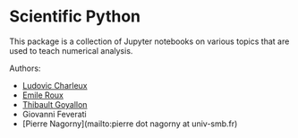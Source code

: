 # Scientific Python

This package is a collection of Jupyter notebooks on various topics that are used to teach numerical analysis.

Authors:
* [Ludovic Charleux](mailto:ludovic.charleux@univ-smb.fr)
* [Emile Roux](mailto:emile.roux@univ-smb.fr)
* [Thibault Goyallon](mailto:thibault.goyallon@univ-smb.fr)
* Giovanni Feverati
* [Pierre Nagorny](mailto:pierre dot nagorny at univ-smb.fr)